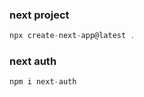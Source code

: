### next project

```javascript
npx create-next-app@latest .
```

### next auth

```javascript
npm i next-auth
```